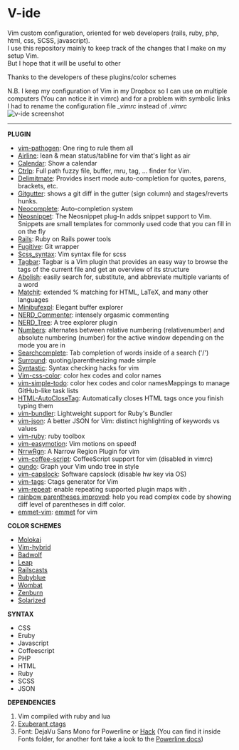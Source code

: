 # V-ide
Vim custom configuration, oriented for web developers (rails, ruby, php, html, css, SCSS, javascript).  
I use this repository mainly to keep track of the changes that I make on my setup Vim.  
But I hope that it will be useful to other  
  
Thanks to the developers of these plugins/color schemes  
  
N.B. I keep my configuration of Vim in my Dropbox so I can use on multiple computers (You can notice it in vimrc) and for a problem with symbolic links I had to rename the configuration file *_vimrc* instead of *.vimrc*  
![v-ide screenshot](https://dl.dropboxusercontent.com/u/13847373/v-ide.png)
- - - 
**PLUGIN**
* [vim-pathogen](https://github.com/tpope/vim-pathogen): One ring to rule them all
* [Airline](https://github.com/bling/vim-airline): lean & mean status/tabline for vim that's light as air
* [Calendar](http://www.vim.org/scripts/script.php?script_id=52): Show a calendar
* [Ctrlp](https://github.com/kien/ctrlp.vim): Full path fuzzy file, buffer, mru, tag, ... finder for Vim.
* [Delimitmate](https://github.com/Raimondi/delimitMate): Provides insert mode auto-completion for quotes, parens, brackets, etc.
* [Gitgutter](https://github.com/airblade/vim-gitgutter): shows a git diff in the gutter (sign column) and stages/reverts hunks.
* [Neocomplete](https://github.com/Shougo/neocomplete.vim): Auto-completion system
* [Neosnippet](https://github.com/Shougo/neosnippet.vim): The Neosnippet plug-In adds snippet support to Vim. Snippets are small templates for commonly used code that you can fill in on the fly
* [Rails](https://github.com/tpope/vim-rails): Ruby on Rails power tools
* [Fugitive](https://github.com/tpope/vim-fugitive): Git wrapper
* [Scss_syntax](https://github.com/cakebaker/scss-syntax.vim): Vim syntax file for scss
* [Tagbar](http://majutsushi.github.io/tagbar/): Tagbar is a Vim plugin that provides an easy way to browse the tags of the current file and get an overview of its structure
* [Abolish](https://github.com/tpope/vim-abolish): easily search for, substitute, and abbreviate multiple variants of a word
* [Matchit](https://github.com/tmhedberg/matchit): extended % matching for HTML, LaTeX, and many other languages
* [Minibufexpl](https://github.com/techlivezheng/vim-plugin-minibufexpl): Elegant buffer explorer
* [NERD_Commenter](https://github.com/scrooloose/nerdcommenter): intensely orgasmic commenting
* [NERD_Tree](https://github.com/scrooloose/nerdtree): A tree explorer plugin
* [Numbers](https://github.com/myusuf3/numbers.vim): alternates between relative numbering (relativenumber) and absolute numbering (number) for the active window depending on the mode you are in
* [Searchcomplete](http://www.vim.org/scripts/script.php?script_id=474): Tab completion of words inside of a search ('/') 
* [Surround](https://github.com/tpope/vim-surround): quoting/parenthesizing made simple  
* [Syntastic](https://github.com/scrooloose/syntastic): Syntax checking hacks for vim 
* [Vim-css-color](https://github.com/ap/vim-css-color.git): color hex codes and color names
* [vim-simple-todo](https://github.com/vitalk/vim-simple-todo): color hex codes and color namesMappings to manage GitHub-like task lists
* [HTML-AutoCloseTag](https://github.com/vim-scripts/HTML-AutoCloseTag): Automatically closes HTML tags once you finish typing them
* [vim-bundler](https://github.com/tpope/vim-bundler): Lightweight support for Ruby's Bundler
* [vim-json](https://github.com/elzr/vim-json.git): A better JSON for Vim: distinct highlighting of keywords vs values
* [vim-ruby](https://github.com/vim-ruby/vim-ruby.git): ruby toolbox
* [vim-easymotion](https://github.com/Lokaltog/vim-easymotion): Vim motions on speed!
* [NrrwRgn](https://github.com/chrisbra/NrrwRgn.git): A Narrow Region Plugin for vim
* [vim-coffee-script](https://github.com/kchmck/vim-coffee-script): CoffeeScript support for vim (disabled in vimrc)
* [gundo](https://github.com/sjl/gundo.vim/): Graph your Vim undo tree in style
* [vim-capslock](https://github.com/tpope/vim-capslock.git): Software capslock (disable hw key via OS)
* [vim-tags](https://github.com/szw/vim-tags.git): Ctags generator for Vim
* [vim-repeat](https://github.com/tpope/vim-repeat.git): enable repeating supported plugin maps with .
* [rainbow parentheses improved](https://github.com/luochen1990/rainbow): help you read complex code by showing diff level of parentheses in diff color. 
* [emmet-vim](https://github.com/mattn/emmet-vim.git): [emmet](http://emmet.io) for vim 

  
**COLOR SCHEMES**
* [Molokai](https://github.com/tomasr/molokai)
* [Vim-hybrid](https://github.com/w0ng/vim-hybrid)
* [Badwolf](https://github.com/sjl/badwolf)
* [Leap](https://github.com/yoos/leap.vim)
* [Railscasts](https://github.com/jpo/vim-railscasts-theme)
* [Rubyblue](https://github.com/jlong/rubyblue)
* [Wombat](https://github.com/vim-scripts/Wombat)
* [Zenburn](https://github.com/jnurmine/Zenburn)  
* [Solarized](https://github.com/altercation/vim-colors-solarized)  
  
**SYNTAX**
* CSS
* Eruby
* Javascript
* Coffeescript
* PHP
* HTML
* Ruby
* SCSS
* JSON
  
**DEPENDENCIES**  
1. Vim compiled with ruby and lua 
2. [Exuberant ctags](http://ctags.sourceforge.net)  
3. Font: DejaVu Sans Mono for Powerline or [Hack](http://sourcefoundry.org/hack) (You can find it inside Fonts folder, for another font take a look to the [Powerline docs](https://powerline.readthedocs.org/en/master/installation.html#patched-fonts))
